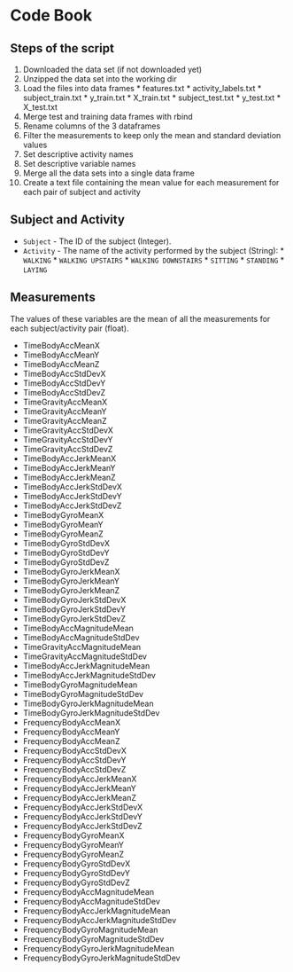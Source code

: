 # Code Book


## Steps of the script


   1. Downloaded the data set (if not downloaded yet)
   2. Unzipped the data set into the working dir
   3. Load the files into data frames
     * features.txt
     * activity_labels.txt
     * subject_train.txt
     * y_train.txt
     * X_train.txt
     * subject_test.txt
     * y_test.txt
     * X_test.txt
   4. Merge test and training data frames with rbind
   5. Rename columns of the 3 dataframes
   6. Filter the measurements to keep only the mean and standard deviation values
   7. Set descriptive activity names
   8. Set descriptive variable names
   9. Merge all the data sets into a single data frame
   10. Create a text file containing the mean value for each measurement for each pair of subject and activity





## Subject and Activity

* `Subject` - The ID of the subject (Integer).
* `Activity` - The name of the activity performed by the subject (String):
      * `WALKING` 
      * `WALKING UPSTAIRS` 
      * `WALKING DOWNSTAIRS` 
      * `SITTING` 
      * `STANDING` 
      * `LAYING` 

## Measurements

The values of these variables are the mean of all the measurements for each subject/activity pair (float). 

* TimeBodyAccMeanX
* TimeBodyAccMeanY
* TimeBodyAccMeanZ
* TimeBodyAccStdDevX
* TimeBodyAccStdDevY
* TimeBodyAccStdDevZ
* TimeGravityAccMeanX
* TimeGravityAccMeanY
* TimeGravityAccMeanZ
* TimeGravityAccStdDevX
* TimeGravityAccStdDevY
* TimeGravityAccStdDevZ
* TimeBodyAccJerkMeanX
* TimeBodyAccJerkMeanY
* TimeBodyAccJerkMeanZ
* TimeBodyAccJerkStdDevX
* TimeBodyAccJerkStdDevY
* TimeBodyAccJerkStdDevZ
* TimeBodyGyroMeanX
* TimeBodyGyroMeanY
* TimeBodyGyroMeanZ
* TimeBodyGyroStdDevX
* TimeBodyGyroStdDevY
* TimeBodyGyroStdDevZ
* TimeBodyGyroJerkMeanX
* TimeBodyGyroJerkMeanY
* TimeBodyGyroJerkMeanZ
* TimeBodyGyroJerkStdDevX
* TimeBodyGyroJerkStdDevY
* TimeBodyGyroJerkStdDevZ
* TimeBodyAccMagnitudeMean
* TimeBodyAccMagnitudeStdDev
* TimeGravityAccMagnitudeMean
* TimeGravityAccMagnitudeStdDev
* TimeBodyAccJerkMagnitudeMean
* TimeBodyAccJerkMagnitudeStdDev
* TimeBodyGyroMagnitudeMean
* TimeBodyGyroMagnitudeStdDev
* TimeBodyGyroJerkMagnitudeMean
* TimeBodyGyroJerkMagnitudeStdDev
* FrequencyBodyAccMeanX
* FrequencyBodyAccMeanY
* FrequencyBodyAccMeanZ
* FrequencyBodyAccStdDevX
* FrequencyBodyAccStdDevY
* FrequencyBodyAccStdDevZ
* FrequencyBodyAccJerkMeanX
* FrequencyBodyAccJerkMeanY
* FrequencyBodyAccJerkMeanZ
* FrequencyBodyAccJerkStdDevX
* FrequencyBodyAccJerkStdDevY
* FrequencyBodyAccJerkStdDevZ
* FrequencyBodyGyroMeanX
* FrequencyBodyGyroMeanY
* FrequencyBodyGyroMeanZ
* FrequencyBodyGyroStdDevX
* FrequencyBodyGyroStdDevY
* FrequencyBodyGyroStdDevZ
* FrequencyBodyAccMagnitudeMean
* FrequencyBodyAccMagnitudeStdDev
* FrequencyBodyAccJerkMagnitudeMean
* FrequencyBodyAccJerkMagnitudeStdDev
* FrequencyBodyGyroMagnitudeMean
* FrequencyBodyGyroMagnitudeStdDev
* FrequencyBodyGyroJerkMagnitudeMean
* FrequencyBodyGyroJerkMagnitudeStdDev



